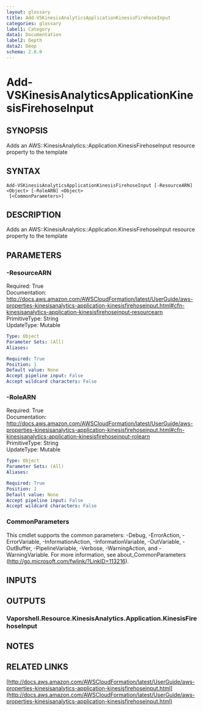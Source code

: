 ```yaml
---
layout: glossary
title: Add-VSKinesisAnalyticsApplicationKinesisFirehoseInput
categories: glossary
label1: Category
data1: Documentation
label2: Depth
data2: Deep
schema: 2.0.0
---
```


# Add-VSKinesisAnalyticsApplicationKinesisFirehoseInput

## SYNOPSIS
Adds an AWS::KinesisAnalytics::Application.KinesisFirehoseInput resource property to the template

## SYNTAX

```
Add-VSKinesisAnalyticsApplicationKinesisFirehoseInput [-ResourceARN] <Object> [-RoleARN] <Object>
 [<CommonParameters>]
```

## DESCRIPTION
Adds an AWS::KinesisAnalytics::Application.KinesisFirehoseInput resource property to the template

## PARAMETERS

### -ResourceARN
Required: True    
Documentation: http://docs.aws.amazon.com/AWSCloudFormation/latest/UserGuide/aws-properties-kinesisanalytics-application-kinesisfirehoseinput.html#cfn-kinesisanalytics-application-kinesisfirehoseinput-resourcearn    
PrimitiveType: String    
UpdateType: Mutable

```yaml
Type: Object
Parameter Sets: (All)
Aliases:

Required: True
Position: 1
Default value: None
Accept pipeline input: False
Accept wildcard characters: False
```

### -RoleARN
Required: True    
Documentation: http://docs.aws.amazon.com/AWSCloudFormation/latest/UserGuide/aws-properties-kinesisanalytics-application-kinesisfirehoseinput.html#cfn-kinesisanalytics-application-kinesisfirehoseinput-rolearn    
PrimitiveType: String    
UpdateType: Mutable

```yaml
Type: Object
Parameter Sets: (All)
Aliases:

Required: True
Position: 2
Default value: None
Accept pipeline input: False
Accept wildcard characters: False
```

### CommonParameters
This cmdlet supports the common parameters: -Debug, -ErrorAction, -ErrorVariable, -InformationAction, -InformationVariable, -OutVariable, -OutBuffer, -PipelineVariable, -Verbose, -WarningAction, and -WarningVariable.
For more information, see about_CommonParameters (http://go.microsoft.com/fwlink/?LinkID=113216).

## INPUTS

## OUTPUTS

### Vaporshell.Resource.KinesisAnalytics.Application.KinesisFirehoseInput

## NOTES

## RELATED LINKS

[http://docs.aws.amazon.com/AWSCloudFormation/latest/UserGuide/aws-properties-kinesisanalytics-application-kinesisfirehoseinput.html](http://docs.aws.amazon.com/AWSCloudFormation/latest/UserGuide/aws-properties-kinesisanalytics-application-kinesisfirehoseinput.html)

